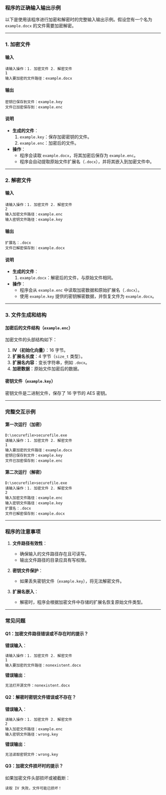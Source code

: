 ### **程序的正确输入输出示例**
以下是使用该程序进行加密和解密时的完整输入输出示例。假设您有一个名为 `example.docx` 的文件需要加密解密。

---

### **1. 加密文件**
#### **输入**
```plaintext
请输入操作：1. 加密文件 2. 解密文件
1
输入要加密的文件路径：example.docx
```

#### **输出**
```plaintext
密钥已保存到文件：example.key
文件已加密保存到：example.enc
```

#### **说明**
- **生成的文件**：
    1. `example.key`：保存加密密钥的文件。
    2. `example.enc`：加密后的文件。
- **操作**：
    - 程序会读取 `example.docx`，将其加密后保存为 `example.enc`。
    - 程序会自动提取原始文件扩展名（`.docx`），并将其嵌入到加密文件中。

---

### **2. 解密文件**
#### **输入**
```plaintext
请输入操作：1. 加密文件 2. 解密文件
2
输入加密文件路径：example.enc
输入密钥文件路径：example.key
```

#### **输出**
```plaintext
扩展名：.docx
文件已解密保存到：example.docx
```

#### **说明**
- **生成的文件**：
    1. `example.docx`：解密后的文件，与原始文件相同。
- **操作**：
    - 程序会从 `example.enc` 中读取加密数据和原始扩展名（`.docx`）。
    - 使用 `example.key` 提供的密钥解密数据，并恢复文件为 `example.docx`。

---

### **3. 文件生成和结构**
#### **加密后的文件结构（`example.enc`）**
加密文件的头部结构如下：
1. **IV（初始化向量）**：16 字节。
2. **扩展名长度**：4 字节（`size_t` 类型）。
3. **扩展名内容**：变长字符串，例如 `.docx`。
4. **加密数据**：原始文件加密后的数据。

#### **密钥文件（`example.key`）**
密钥文件是二进制文件，保存了 16 字节的 AES 密钥。

---

### **完整交互示例**
#### **第一次运行（加密）**
```plaintext
D:\securefile>securefile.exe
请输入操作：1. 加密文件 2. 解密文件
1
输入要加密的文件路径：example.docx
密钥已保存到文件：example.key
文件已加密保存到：example.enc
```

#### **第二次运行（解密）**
```plaintext
D:\securefile>securefile.exe
请输入操作：1. 加密文件 2. 解密文件
2
输入加密文件路径：example.enc
输入密钥文件路径：example.key
扩展名：.docx
文件已解密保存到：example.docx
```

---

### **程序的注意事项**
1. **文件路径有效性**：
    - 确保输入的文件路径存在且可读写。
    - 输出文件路径的目录应具有写权限。

2. **密钥文件保护**：
    - 如果丢失密钥文件（`example.key`），将无法解密文件。

3. **扩展名嵌入**：
    - 解密时，程序会根据加密文件中存储的扩展名恢复原始文件类型。

---

### **常见问题**
#### **Q1：加密文件路径错误或不存在时的提示？**
**错误输入**：
```plaintext
请输入操作：1. 加密文件 2. 解密文件
1
输入要加密的文件路径：nonexistent.docx
```
**错误输出**：
```plaintext
无法打开源文件：nonexistent.docx
```

#### **Q2：解密时密钥文件错误或不存在？**
**错误输入**：
```plaintext
请输入操作：1. 加密文件 2. 解密文件
2
输入加密文件路径：example.enc
输入密钥文件路径：wrong.key
```
**错误输出**：
```plaintext
无法读取密钥文件：wrong.key
```

#### **Q3：加密文件损坏时的提示？**
如果加密文件头部损坏或被截断：
```plaintext
读取 IV 失败，文件可能已损坏！
```